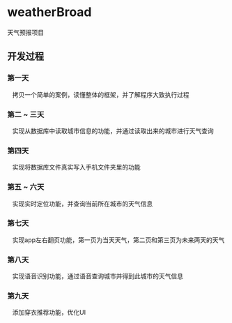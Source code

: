 # weatherBroad
天气预报项目
## 开发过程
### 第一天
    拷贝一个简单的案例，读懂整体的框架，并了解程序大致执行过程
### 第二 ~ 三天
    实现从数据库中读取城市信息的功能，并通过读取出来的城市进行天气查询
### 第四天
    实现将数据库文件真实写入手机文件夹里的功能
### 第五 ~ 六天
    实现实时定位功能，并查询当前所在城市的天气信息
### 第七天
    实现app左右翻页功能，第一页为当天天气，第二页和第三页为未来两天的天气
### 第八天
    实现语音识别功能，通过语音查询城市并得到此城市的天气信息
### 第九天
    添加穿衣推荐功能，优化UI
